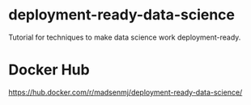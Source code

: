 # deployment-ready-data-science
Tutorial for techniques to make data science work deployment-ready.

# Docker Hub
https://hub.docker.com/r/madsenmj/deployment-ready-data-science/
